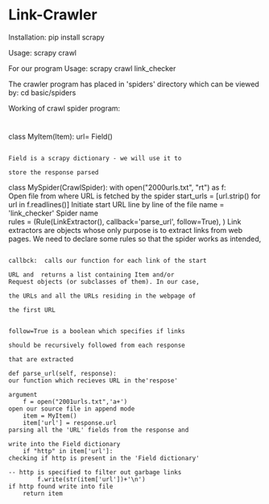 # Link-Crawler
Installation: pip install scrapy

Usage: scrapy crawl <spider-name> 

For our program Usage: scrapy crawl link_checker

The crawler program has placed in 'spiders' directory which can be viewed by: cd basic/spiders

Working of crawl spider program:



#

class MyItem(Item):
    url= Field()
    
                                                                            Field is a scrapy dictionary - we will use it to 
                                                                            store the response parsed


class MySpider(CrawlSpider):
    with open("2000urls.txt", "rt") as f:                                   
                                                                            Open file from where URL is fetched by the spider
        start_urls = [url.strip() for url in f.readlines()]                 Initiate start URL line by line of the file
    name = 'link_checker'                                                   Spider name    
    rules = (Rule(LinkExtractor(), callback='parse_url', follow=True), )    Link extractors are objects whose only purpose is 
                                                                            to extract links from web pages. We need to declare 
                                                                            some rules so that the spider works as intended, 
                                                                                  
                                                                               callbck:  calls our function for each link of the start
                                                                               URL and  returns a list containing Item and/or                                                                                          Request objects (or subclasses of them). In our case,
                                                                               the URLs and all the URLs residing in the webpage of 
                                                                               the first URL
                                                                                  
                                                                               follow=True is a boolean which specifies if links
                                                                               should be recursively followed from each response
                                                                               that are extracted  

    def parse_url(self, response):                                             our function which recieves URL in the'respose'
                                                                               argument
        f = open("2001urls.txt",'a+')                                          open our source file in append mode
        item = MyItem()                                                            
        item['url'] = response.url                                             parsing all the 'URL' fields from the response and 
                                                                               write into the Field dictionary
        if "http" in item['url']:                                              checking if http is present in the 'Field dictionary' 
                                                                               -- http is specified to filter out garbage links 
            f.write(str(item['url'])+'\n')                                     if http found write into file
        return item
